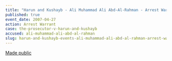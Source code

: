 ```yaml
---
title: "Harun and Kushayb - Ali Muhammad Ali Abd-Al-Rahman - Arrest Warrant"
published: true
event_date: 2007-04-27
action: Arrest Warrant
case: the-prosecutor-v-harun-and-kushayb
accused: ali-muhammad-ali-abd-al-rahman
slug: harun-and-kushayb-events-ali-muhammad-ali-abd-al-rahman-arrest-warrant
---
```


[Made public](http://www.icc-cpi.int/iccdocs/doc/doc279813.pdf)

